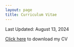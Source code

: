 ```yaml
---
layout: page
title: Curriculum Vitae
---
```


Last Updated: August 13, 2024

[Click here]([https://drive.google.com/drive/u/0/my-drive](https://drive.google.com/file/d/1ZfqbpE3FG4kzJJPBUcTEiIHcmzQpVt9q/view?usp=sharing))  to download my CV

